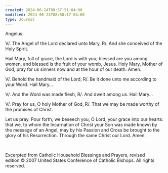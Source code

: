 ```yaml
---
created: 2024-06-24T08:57:51-04:00
modified: 2024-06-24T08:58:17-04:00
type: Journal
---
```


Angelus:

V/. The Angel of the Lord declared unto Mary,
R/. And she conceived of the Holy Spirit.

Hail Mary, full of grace, the Lord is with you;
blessed are you among women,
and blessed is the fruit of your womb, Jesus.
Holy Mary, Mother of God,
pray for us sinners
now and at the hour of our death.
Amen.

V/. Behold the handmaid of the Lord,
R/. Be it done unto me according to your Word.
Hail Mary…

V/. And the Word was made flesh,
R/. And dwelt among us.
Hail Mary…

V/. Pray for us, O holy Mother of God,
R/. That we may be made worthy of the promises of Christ.

Let us pray. Pour forth, we beseech you, O Lord, your grace into our hearts: that we, to whom the Incarnation of Christ your Son was made known by the message of an Angel, may by his Passion and Cross be brought to the glory of his Resurrection. Through the same Christ our Lord. Amen.

 

Excerpted from Catholic Household Blessings and Prayers, revised edition © 2007 United States Conference of Catholic Bishops. All rights reserved.
